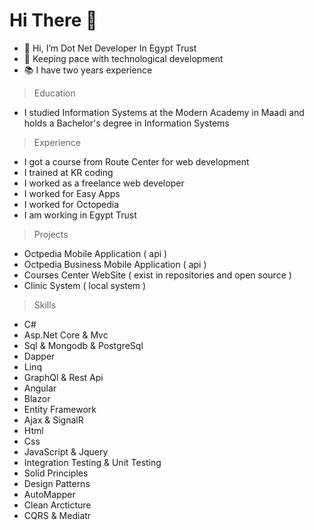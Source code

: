 # Hi There 👋
- 👋 Hi, I’m Dot Net Developer In Egypt Trust
- 👀 Keeping pace with technological development
- 📚 I have two years experience

> Education
- I studied Information Systems at the Modern Academy in Maadi and holds a Bachelor's degree in Information Systems

> Experience
- I got a course from Route Center for web development
- I trained at KR coding
- I worked as a freelance web developer
- I worked for Easy Apps
- I worked for Octopedia
- I am working in Egypt Trust

> Projects
- Octpedia Mobile Application ( api )
- Octpedia Business Mobile Application ( api )
- Courses Center WebSite ( exist in repositories and open source )
- Clinic System ( local system )

> Skills
- C# 
- Asp.Net Core & Mvc 
- Sql & Mongodb & PostgreSql
- Dapper
- Linq
- GraphQl & Rest Api
- Angular
- Blazor 
- Entity Framework
- Ajax & SignalR
- Html
- Css
- JavaScript & Jquery
- Integration Testing & Unit Testing
- Solid Principles
- Design Patterns
- AutoMapper
- Clean Arcticture
- CQRS & Mediatr
<!---
AbdallahDotNet/AbdallahDotNet is a ✨ special ✨ repository because its `README.md` (this file) appears on your GitHub profile.
You can click the Preview link to take a look at your changes.
--->
